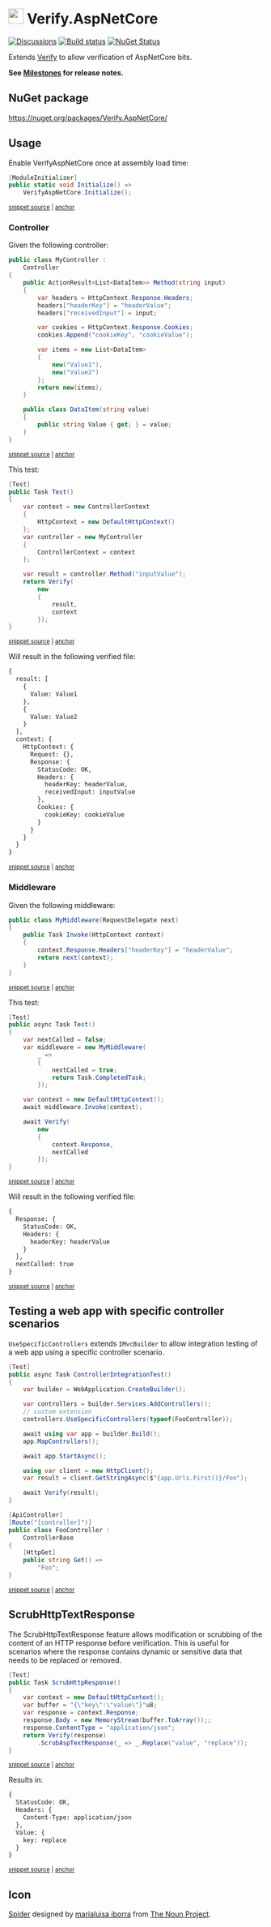 # <img src="/src/icon.png" height="30px"> Verify.AspNetCore

[![Discussions](https://img.shields.io/badge/Verify-Discussions-yellow?svg=true&label=)](https://github.com/orgs/VerifyTests/discussions)
[![Build status](https://ci.appveyor.com/api/projects/status/u4try12l1iimal2l?svg=true)](https://ci.appveyor.com/project/SimonCropp/verify-aspnetcore)
[![NuGet Status](https://img.shields.io/nuget/v/Verify.AspNetCore.svg)](https://www.nuget.org/packages/Verify.AspNetCore/)

Extends [Verify](https://github.com/VerifyTests/Verify) to allow verification of AspNetCore bits.

**See [Milestones](../../milestones?state=closed) for release notes.**


## NuGet package

https://nuget.org/packages/Verify.AspNetCore/


## Usage

Enable VerifyAspNetCore once at assembly load time:

<!-- snippet: Enable -->
<a id='snippet-Enable'></a>
```cs
[ModuleInitializer]
public static void Initialize() =>
    VerifyAspNetCore.Initialize();
```
<sup><a href='/src/Tests/ModuleInitializer.cs#L3-L9' title='Snippet source file'>snippet source</a> | <a href='#snippet-Enable' title='Start of snippet'>anchor</a></sup>
<!-- endSnippet -->


### Controller

Given the following controller:

<!-- snippet: MyController.cs -->
<a id='snippet-MyController.cs'></a>
```cs
public class MyController :
    Controller
{
    public ActionResult<List<DataItem>> Method(string input)
    {
        var headers = HttpContext.Response.Headers;
        headers["headerKey"] = "headerValue";
        headers["receivedInput"] = input;

        var cookies = HttpContext.Response.Cookies;
        cookies.Append("cookieKey", "cookieValue");

        var items = new List<DataItem>
        {
            new("Value1"),
            new("Value2")
        };
        return new(items);
    }

    public class DataItem(string value)
    {
        public string Value { get; } = value;
    }
}
```
<sup><a href='/src/Tests/Snippets/MyController.cs#L1-L25' title='Snippet source file'>snippet source</a> | <a href='#snippet-MyController.cs' title='Start of snippet'>anchor</a></sup>
<!-- endSnippet -->

This test:

<!-- snippet: MyControllerTest -->
<a id='snippet-MyControllerTest'></a>
```cs
[Test]
public Task Test()
{
    var context = new ControllerContext
    {
        HttpContext = new DefaultHttpContext()
    };
    var controller = new MyController
    {
        ControllerContext = context
    };

    var result = controller.Method("inputValue");
    return Verify(
        new
        {
            result,
            context
        });
}
```
<sup><a href='/src/Tests/Snippets/MyControllerTests.cs#L4-L25' title='Snippet source file'>snippet source</a> | <a href='#snippet-MyControllerTest' title='Start of snippet'>anchor</a></sup>
<!-- endSnippet -->

Will result in the following verified file:

<!-- snippet: MyControllerTests.Test.verified.txt -->
<a id='snippet-MyControllerTests.Test.verified.txt'></a>
```txt
{
  result: [
    {
      Value: Value1
    },
    {
      Value: Value2
    }
  ],
  context: {
    HttpContext: {
      Request: {},
      Response: {
        StatusCode: OK,
        Headers: {
          headerKey: headerValue,
          receivedInput: inputValue
        },
        Cookies: {
          cookieKey: cookieValue
        }
      }
    }
  }
}
```
<sup><a href='/src/Tests/Snippets/MyControllerTests.Test.verified.txt#L1-L25' title='Snippet source file'>snippet source</a> | <a href='#snippet-MyControllerTests.Test.verified.txt' title='Start of snippet'>anchor</a></sup>
<!-- endSnippet -->


### Middleware

Given the following middleware:

<!-- snippet: MyMiddleware.cs -->
<a id='snippet-MyMiddleware.cs'></a>
```cs
public class MyMiddleware(RequestDelegate next)
{
    public Task Invoke(HttpContext context)
    {
        context.Response.Headers["headerKey"] = "headerValue";
        return next(context);
    }
}
```
<sup><a href='/src/Tests/Snippets/MyMiddleware.cs#L1-L8' title='Snippet source file'>snippet source</a> | <a href='#snippet-MyMiddleware.cs' title='Start of snippet'>anchor</a></sup>
<!-- endSnippet -->

This test:

<!-- snippet: MyMiddlewareTest -->
<a id='snippet-MyMiddlewareTest'></a>
```cs
[Test]
public async Task Test()
{
    var nextCalled = false;
    var middleware = new MyMiddleware(
        _ =>
        {
            nextCalled = true;
            return Task.CompletedTask;
        });

    var context = new DefaultHttpContext();
    await middleware.Invoke(context);

    await Verify(
        new
        {
            context.Response,
            nextCalled
        });
}
```
<sup><a href='/src/Tests/Snippets/MyMiddlewareTests.cs#L4-L26' title='Snippet source file'>snippet source</a> | <a href='#snippet-MyMiddlewareTest' title='Start of snippet'>anchor</a></sup>
<!-- endSnippet -->

Will result in the following verified file:

<!-- snippet: MyMiddlewareTests.Test.verified.txt -->
<a id='snippet-MyMiddlewareTests.Test.verified.txt'></a>
```txt
{
  Response: {
    StatusCode: OK,
    Headers: {
      headerKey: headerValue
    }
  },
  nextCalled: true
}
```
<sup><a href='/src/Tests/Snippets/MyMiddlewareTests.Test.verified.txt#L1-L9' title='Snippet source file'>snippet source</a> | <a href='#snippet-MyMiddlewareTests.Test.verified.txt' title='Start of snippet'>anchor</a></sup>
<!-- endSnippet -->


## Testing a web app with specific controller scenarios

`UseSpecificControllers` extends `IMvcBuilder` to allow integration testing of a web app using a specific controller scenario.

<!-- snippet: TestController -->
<a id='snippet-TestController'></a>
```cs
[Test]
public async Task ControllerIntegrationTest()
{
    var builder = WebApplication.CreateBuilder();

    var controllers = builder.Services.AddControllers();
    // custom extension
    controllers.UseSpecificControllers(typeof(FooController));

    await using var app = builder.Build();
    app.MapControllers();

    await app.StartAsync();

    using var client = new HttpClient();
    var result = client.GetStringAsync($"{app.Urls.First()}/Foo");

    await Verify(result);
}

[ApiController]
[Route("[controller]")]
public class FooController :
    ControllerBase
{
    [HttpGet]
    public string Get() =>
        "Foo";
}
```
<sup><a href='/src/Tests/Tests.cs#L105-L137' title='Snippet source file'>snippet source</a> | <a href='#snippet-TestController' title='Start of snippet'>anchor</a></sup>
<!-- endSnippet -->



## ScrubHttpTextResponse

The ScrubHttpTextResponse feature allows modification  or scrubbing of the content of an HTTP response before verification. This is useful for scenarios where the response contains dynamic or sensitive data that needs to be replaced or removed.

<!-- snippet: ScrubHttpTextResponse -->
<a id='snippet-ScrubHttpTextResponse'></a>
```cs
[Test]
public Task ScrubHttpResponse()
{
    var context = new DefaultHttpContext();
    var buffer = "{\"key\":\"value\"}"u8;
    var response = context.Response;
    response.Body = new MemoryStream(buffer.ToArray());;
    response.ContentType = "application/json";
    return Verify(response)
        .ScrubAspTextResponse(_ => _.Replace("value", "replace"));
}
```
<sup><a href='/src/Tests/Tests.cs#L30-L44' title='Snippet source file'>snippet source</a> | <a href='#snippet-ScrubHttpTextResponse' title='Start of snippet'>anchor</a></sup>
<!-- endSnippet -->

Results in:

<!-- snippet: Tests.ScrubHttpResponse.verified.txt -->
<a id='snippet-Tests.ScrubHttpResponse.verified.txt'></a>
```txt
{
  StatusCode: OK,
  Headers: {
    Content-Type: application/json
  },
  Value: {
    key: replace
  }
}
```
<sup><a href='/src/Tests/Tests.ScrubHttpResponse.verified.txt#L1-L9' title='Snippet source file'>snippet source</a> | <a href='#snippet-Tests.ScrubHttpResponse.verified.txt' title='Start of snippet'>anchor</a></sup>
<!-- endSnippet -->


## Icon

[Spider](https://thenounproject.com/term/spider/904683/) designed by [marialuisa iborra](https://thenounproject.com/marialuisa.iborra/) from [The Noun Project](https://thenounproject.com).
